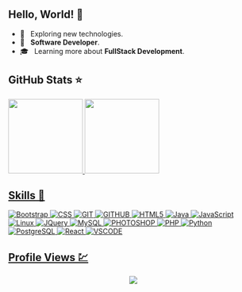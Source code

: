 ## Hello, World! 🖖

- 🤔 &nbsp; Exploring new technologies.
- 💼 &nbsp; **Software Developer**.
- 🎓 &nbsp; Learning more about **FullStack Development**.  

## GitHub Stats ⭐

<div>
  <a href="https://github.com/andrewferraz">
  <img height="150em" src="https://github-readme-stats.vercel.app/api?username=andrewrdev&show_icons=true&theme=react&count_private=true"/>
  <img height="150em" src="https://github-readme-stats.vercel.app/api/top-langs/?username=andrewrdev&layout=compact&langs_count=16&theme=react"/>
<div>
 
## Skills 🚀

  
  ![Bootstrap](https://img.shields.io/badge/Bootstrap-303030?style=flat-square&logo=css3&logoColor=8412fb)
  ![CSS](https://img.shields.io/badge/CSS3-303030?style=flat-square&logo=css3&logoColor=1572B6)
  ![GIT](https://img.shields.io/badge/Git-303030?style=flat-square&logo=git&logoColor=F05032)
  ![GITHUB](https://img.shields.io/badge/GitHub-303030?style=flat-square&logo=github&logoColor=white)
  ![HTML5](https://img.shields.io/badge/HTML5-303030?style=flat-square&logo=html5&logoColor=ff5722)
  ![Java](https://img.shields.io/badge/Java-303030?style=flat-square&logo=java&logoColor=00779a)
  ![JavaScript](https://img.shields.io/badge/JavaScript-303030?style=flat-square&logo=javascript&logoColor=F7DF1E)
  ![Linux](https://img.shields.io/badge/Linux-303030?style=flat-square&logo=linux&logoColor=F7DF1E)
  ![JQuery](https://img.shields.io/badge/jQuery-303030?style=flat-square&logo=jquery&logoColor=0869ae)
  ![MySQL](https://img.shields.io/badge/MySQL-303030?style=flat-square&logo=mysql&logoColor=01638a)
  ![PHOTOSHOP](https://img.shields.io/badge/Photoshop-303030?style=flat-square&logo=adobe-photoshop&logoColor=007ACC)
  ![PHP](https://img.shields.io/badge/PHP-303030?style=flat-square&logo=php&logoColor=4f5b93)
  ![Python](https://img.shields.io/badge/Python-303030?style=flat-square&logo=python&logoColor=3776AB)
  ![PostgreSQL](https://img.shields.io/badge/PostgreSQL-303030?style=flat-square&logo=postgresql&logoColor=007ACC)
  ![React](https://img.shields.io/badge/React-303030?style=flat-square&logo=react&logoColor=61DAFB)
  ![VSCODE](https://img.shields.io/badge/-Visual%20Studio%20Code-303030?style=flat-square&logo=visual-studio-code&logoColor=007ACC)
  
 
 ## Profile Views 💹
 
 <p align="center"> 
   <img alingn="center" src="https://profile-counter.glitch.me/andrewrdev/count.svg" />
 </p>
